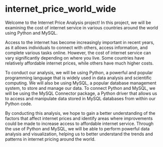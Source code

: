 # internet_price_world_wide

Welcome to the Internet Price Analysis project! In this project, we will be examining the cost of internet service in various countries around the world using Python and MySQL.

Access to the internet has become increasingly important in recent years, as it allows individuals to connect with others, access information, and complete various tasks online. However, the cost of internet service can vary significantly depending on where you live. Some countries have relatively affordable internet prices, while others have much higher costs.

To conduct our analysis, we will be using Python, a powerful and popular programming language that is widely used in data analysis and scientific computing. We will also be using MySQL, a popular database management system, to store and manage our data. To connect Python and MySQL, we will be using the MySQL Connector package, a Python driver that allows us to access and manipulate data stored in MySQL databases from within our Python code.

By conducting this analysis, we hope to gain a better understanding of the factors that affect internet prices and identify areas where improvements could be made to increase access to affordable internet service. Through the use of Python and MySQL, we will be able to perform powerful data analysis and visualization, helping us to better understand the trends and patterns in internet pricing around the world.
